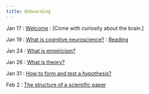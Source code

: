 ```yaml
---
title: Onboarding
---
```


Jan 17
: [Welcome](#) 
  : [Come with curiosity about the brain.]

Jan 19
: [What is cognitive neuroscience?](#)
  : [Reading]("/assets/readings/")

Jan 24
 : [What is empiricism?](#)

Jan 26
: [What is theory?](#)
 
Jan 31
: [How to form and test a hypothesis?](#)

Feb 2 
: [The structure of a scientific paper](#)



